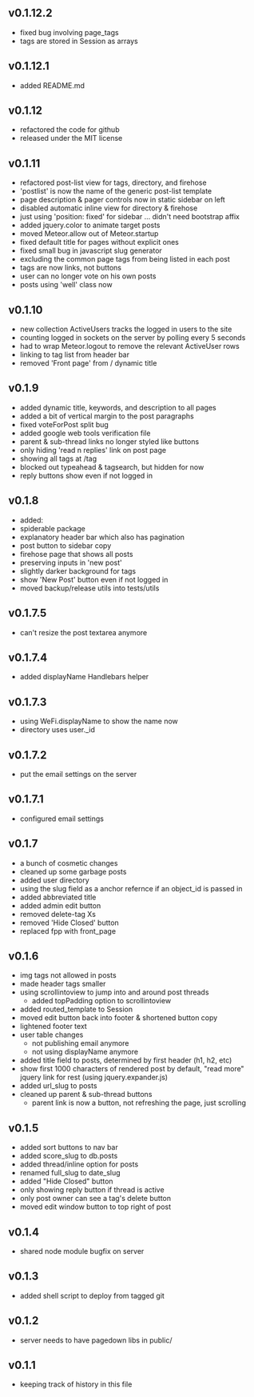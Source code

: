 ## v0.1.12.2

* fixed bug involving page_tags
* tags are stored in Session as arrays

## v0.1.12.1

* added README.md

## v0.1.12

* refactored the code for github
* released under the MIT license

## v0.1.11

* refactored post-list view for tags, directory, and firehose
 * 'postlist' is now the name of the generic post-list template
* page description & pager controls now in static sidebar on left
* disabled automatic inline view for directory & firehose
 * just using 'position: fixed' for sidebar ... didn't need bootstrap affix
* added jquery.color to animate target posts
* moved Meteor.allow out of Meteor.startup
* fixed default title for pages without explicit ones
* fixed small bug in javascript slug generator
* excluding the common page tags from being listed in each post
* tags are now links, not buttons
* user can no longer vote on his own posts
* posts using 'well' class now

## v0.1.10

* new collection ActiveUsers tracks the logged in users to the site
 * counting logged in sockets on the server by polling every 5 seconds
 * had to wrap Meteor.logout to remove the relevant ActiveUser rows
* linking to tag list from header bar
* removed 'Front page' from / dynamic title

## v0.1.9

* added dynamic title, keywords, and description to all pages
* added a bit of vertical margin to the post paragraphs
* fixed voteForPost split bug
* added google web tools verification file
* parent & sub-thread links no longer styled like buttons
* only hiding 'read n replies' link on post page
* showing all tags at /tag
 * blocked out typeahead & tagsearch, but hidden for now
* reply buttons show even if not logged in

## v0.1.8

* added:
 * spiderable package
 * explanatory header bar which also has pagination
 * post button to sidebar copy
 * firehose page that shows all posts
* preserving inputs in 'new post'
* slightly darker background for tags
* show 'New Post' button even if not logged in
* moved backup/release utils into tests/utils

## v0.1.7.5

* can't resize the post textarea anymore

## v0.1.7.4

* added displayName Handlebars helper

## v0.1.7.3

* using WeFi.displayName to show the name now
* directory uses user._id

## v0.1.7.2

* put the email settings on the server

## v0.1.7.1

* configured email settings

## v0.1.7

* a bunch of cosmetic changes
* cleaned up some garbage posts
* added user directory
* using the slug field as a anchor refernce if an object_id is passed in
* added abbreviated title
* added admin edit button
* removed delete-tag Xs
* removed 'Hide Closed' button
* replaced fpp with front_page

## v0.1.6

* img tags not allowed in posts
* made header tags smaller
* using scrollintoview to jump into and around post threads
  * added topPadding option to scrollintoview
* added routed_template to Session
* moved edit button back into footer & shortened button copy
* lightened footer text
* user table changes
  * not publishing email anymore
  * not using displayName anymore
* added title field to posts, determined by first header (h1, h2, etc)
* show first 1000 characters of rendered post by default,
  "read more" jquery link for rest (using jquery.expander.js)
* added url_slug to posts
* cleaned up parent & sub-thread buttons
  * parent link is now a button, not refreshing the page, just scrolling

## v0.1.5

* added sort buttons to nav bar
* added score_slug to db.posts
* added thread/inline option for posts
* renamed full_slug to date_slug
* added "Hide Closed" button
* only showing reply button if thread is active
* only post owner can see a tag's delete button
* moved edit window button to top right of post

## v0.1.4

* shared node module bugfix on server

## v0.1.3

* added shell script to deploy from tagged git

## v0.1.2

* server needs to have pagedown libs in public/

## v0.1.1

* keeping track of history in this file

